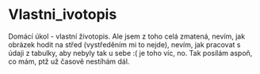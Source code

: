 # Vlastni_ivotopis
Domácí úkol - vlastní životopis. Ale jsem z toho celá zmatená, nevím, jak obrázek hodit na střed (vystředěním mi to nejde), nevím, jak pracovat s údaji z tabulky, aby nebyly tak u sebe :( je toho víc, no. Tak posílám aspoň, co mám, ptž už časově nestíhám dál. 
